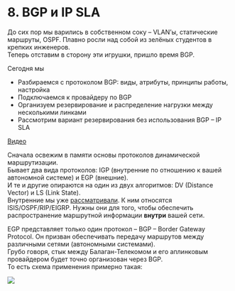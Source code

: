 # 8. BGP и IP SLA

До сих пор мы варились в собственном соку – VLAN’ы, статические маршруты, OSPF. Плавно росли над собой из зелёных студентов в крепких инженеров.  
Теперь отставим в сторону эти игрушки, пришло время BGP.

Сегодня мы

* Разбираемся с протоколом BGP: виды, атрибуты, принципы работы, настройка
* Подключаемся к провайдеру по BGP
* Организуем резервирование и распределение нагрузки между несколькими линками
* Рассмотрим вариант резервирования без использования BGP – IP SLA

[Видео](https://www.youtube.com/embed/xjEV8I7Aowo)

Сначала освежим в памяти основы протоколов динамической маршрутизации.  
Бывает два вида протоколов: IGP \(внутренние по отношению к вашей автономной системе\) и EGP \(внешние\).  
И те и другие опираются на один из двух алгоритмов: DV \(Distance Vector\) и LS \(Link State\).  
Внутренние мы уже [рассматривали](http://habrahabr.ru/post/156695/). К ним относятся ISIS/OSPF/RIP/EIGRP. Нужны они для того, чтобы обеспечить распространение маршрутной информации **внутри** вашей сети.

EGP представляет только один протокол – BGP – Border Gateway Protocol. Он призван обеспечивать передачу маршрутов между различными сетями \(автономными системами\).  
Грубо говоря, стык между Балаган-Телекомом и его аплинковым провайдером будет точно организован через BGP.  
То есть схема применения примерно такая:

![](http://img-fotki.yandex.ru/get/5637/83739833.27/0_b9007_9151d107_XL.png)

